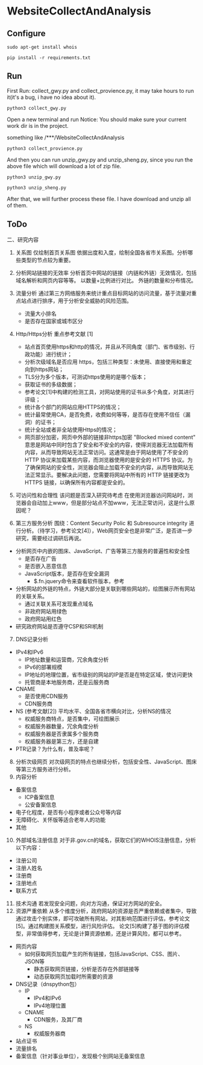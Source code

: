 # WebsiteCollectAndAnalysis



## Configure

```shell
sudo apt-get install whois
```

```shell
pip install -r requirements.txt
```

## Run
First Run: collect_gwy.py and collect_provience.py, it may take hours to run it(it's a bug, i have no idea about it).
```shell
python3 collect_gwy.py
```
Open a new terminal and run
Notice: You should make sure your current work dir is in the project.

something like /***/WebsiteCollectAndAnalysis
```shell
python3 collect_provience.py
```
And then you can run unzip_gwy.py and unzip_sheng.py, since you run the above file which will download a lot of zip file.

```shell
python3 unzip_gwy.py
```

```shell
python3 unzip_sheng.py
```


After that, we will further process these file. I have download and unzip all of them.



## ToDo
二、研究内容
1. 关系图
仅绘制首页关系图
依据出度和入度，绘制全国各省市关系图。分析哪些类型的节点较为重要。

2. 分析网站链接的无效率
分析首页中网站的链接（内链和外链）无效情况，包括域名解析和网页内容等等。
以数量+比例进行对比。
外链的数量和分布情况。
3. 流量分析
通过第三方网络服务来统计重点目标网站的访问流量，基于流量对重点站点进行排序，用于分析安全威胁的风险范围。
   - 流量大小排名
   - 是否存在国家或城市区分
4. Http/Https分析
重点参考文献 [1]
   - 站点首页使用https和http的情况，并且从不同角度（部门、省市级别、行政功能）进行统计；
   - 分析次级域名是否应用 https，包括三种类型：未使用、直接使用和重定向到https网站；
   - TLS分为多个版本，可测试https使用的是哪个版本；
   - 获取证书的多级数据；
   - 参考论文[1]中构建的检测工具，对网站使用的证书从多个角度，对其进行评级；
   - 统计各个部门的网站应用HTTPS的情况；
   - 统计最常使用CA，是否免费，收费如何等等，是否存在使用不信任（漏洞）的证书；
   - 统计全站或者非全站使用Https的情况；
   - 网页部分加密，网页中外部的链接非https加密
   "Blocked mixed content" 意思是网站中同时包含了安全和不安全的内容，使得浏览器无法加载所有内容，从而导致网站无法正常访问。这通常是由于网站使用了不安全的 HTTP 协议来加载某些内容，而浏览器使用的是安全的 HTTPS 协议。为了确保网站的安全性，浏览器会阻止加载不安全的内容，从而导致网站无法正常显示。要解决此问题，您需要将网站中所有的 HTTP 链接更改为 HTTPS 链接，以确保所有内容都是安全的。
5. 可访问性和合理性
该问题是否深入研究待考虑
在使用浏览器访问网站时，浏览器会自动加上www，但是部分站点不加www，无法正常访问，这是什么原因呢？
6. 第三方服务分析
围绕：Content Security Polic 和 Subresource integrity 进行分析。（待学习，参考论文[4]），Web网页安全也是非常广泛，是否进一步研究，需要经过调研后再说。
  - 分析网页中内嵌的图床、JavaScript、广告等第三方服务的普遍性和安全性
     - 是否存在广告
     - 是否嵌入恶意信息
     - JavaScript版本，是否存在安全漏洞
       - $.fn.jquery命令来查看软件版本，参考
  - 分析网站的外链的特点，外链大部分是关联到哪些网站的，绘图展示所有网站的关联关系。
    - 通过关联关系可发现重点域名
    - 非政府网站用绿色
    - 政府网站用红色
  - 研究政府网站是否遵守CSP和SRI机制
7. DNS记录分析
- IPv4和IPv6
  - IP地址数量和运营商，冗余角度分析
  - IPv6的部署规模
  - IP地址的地理位置，省市级别的网站的IP是否是在特定区域，使访问更快
  - 托管商是本地服务商，还是云服务商
- CNAME
  - 是否使用CDN服务
  - CDN服务商
- NS (参考文献[2])
平均水平、全国各省市横向对比，分析NS的情况
  - 权威服务商特点，是否集中，可绘图展示
  - 权威服务器数量，冗余角度分析
  - 权威服务器是否隶属多个服务商
  - 权威服务器是第三方，还是自建
- PTR记录？为什么有，普及率呢？
8. 分析次级网页
对次级网页的特点也继续分析，包括安全性、JavaScript、图床等第三方服务进行分析。
9. 内容分析
- 备案信息
  - ICP备案信息
  - 公安备案信息
- 电子化程度，是否有小程序或者公众号等内容
- 无障碍化、关怀版等适合老年人的功能
- 其他
10. 外部域名注册信息
对于非.gov.cn的域名，获取它们的WHOIS注册信息，分析以下内容：
- 注册公司
- 注册人姓名
- 注册商
- 注册地点
- 联系方式
11. 技术沟通
若发现安全问题，向对方沟通，保证对方网站的安全。
12. 资源严重依赖
从多个维度分析，政府网站的资源是否严重依赖或者集中，导致通过攻击个别实体，即可攻破所有网站，对其影响范围进行评估，参考论文[5]。通过构建图关系模型，进行风险评估。
论文[5]构建了基于图的评估模型，非常值得参考，无论是计算资源依赖，还是计算风险，都可以参考。

- 网页内容
  - 如何获取网页加载产生的所有链接，包括JavaScript、CSS、图片、JSON等
    - 静态获取网页链接，分析是否存在外部链接等
    - 动态获取网页加载时所需要的资源
- DNS记录（dnspython包）
  - IP
    - IPv4和IPv6
    - IPv4地理位置
  - CNAME
    - CDN服务，及其厂商
  - NS
    - 权威服务器商
- 站点证书
- 流量排名
- 备案信息（针对事业单位），发现极个别网站无备案信息

